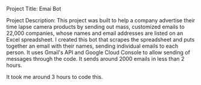 Project Title: Emai Bot

Project Description: This project was built to help a company advertise their time lapse camera products by sending out mass, customized emails to 22,000 companies, 
whose names and email addresses are listed on an Excel spreadsheet. I created this bot that scrapes the spreadsheet and puts together an email with their names, sending individual emails to each person. It uses Gmail's API and Google Cloud Console to allow sending of messages through the code. It sends around 2000 emails in less than 2 hours. 

It took me around 3 hours to code this. 

